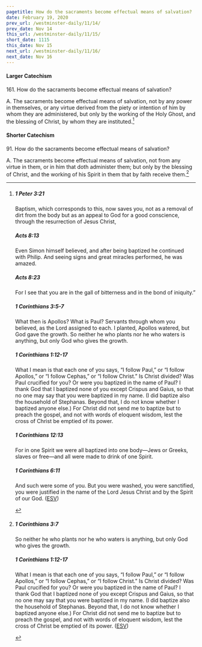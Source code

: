 ```yaml
---
pagetitle: How do the sacraments become effectual means of salvation?
date: February 19, 2020
prev_url: /westminster-daily/11/14/
prev_date: Nov 14
this_url: /westminster-daily/11/15/
short_date: 1115
this_date: Nov 15
next_url: /westminster-daily/11/16/
next_date: Nov 16
---
```


#### Larger Catechism

161\. How do the sacraments become effectual means of salvation?

A. The sacraments become effectual means of salvation, not by any power in themselves, or any virtue derived from the piety or intention of him by whom they are administered, but only by the working of the Holy Ghost, and the blessing of Christ, by whom they are instituted.[^fnref:wlc1]


[^fnref:wlc1]: <div class="esv"><h5>1 Peter 3:21</h5> <div class="esv-text"><p id="p60003021.01-1">Baptism, which corresponds to this, now saves you, not as a removal of dirt from the body but as an appeal to God for a good conscience, through the resurrection of Jesus Christ,</p> </div><h5>Acts 8:13</h5> <div class="esv-text"><p id="p44008013.01-2">Even Simon himself believed, and after being baptized he continued with Philip. And seeing signs and great miracles performed, he was amazed.</p> </div><h5>Acts 8:23</h5> <div class="esv-text"><p id="p44008023.01-3">For I see that you are in the gall of bitterness and in the bond of iniquity.&#8221;</p> </div><h5>1 Corinthians 3:5-7</h5> <div class="esv-text"><p id="p46003005.01-4">What then is Apollos? What is Paul? Servants through whom you believed, as the Lord assigned to each. I planted, Apollos watered, but God gave the growth. So neither he who plants nor he who waters is anything, but only God who gives the growth.</p> </div><h5>1 Corinthians 1:12-17</h5> <div class="esv-text"><p id="p46001012.01-5">What I mean is that each one of you says, &#8220;I follow Paul,&#8221; or &#8220;I follow Apollos,&#8221; or &#8220;I follow Cephas,&#8221; or &#8220;I follow Christ.&#8221; Is Christ divided? Was Paul crucified for you? Or were you baptized in the name of Paul? I thank God that I baptized none of you except Crispus and Gaius, so that no one may say that you were baptized in my name. (I did baptize also the household of Stephanas. Beyond that, I do not know whether I baptized anyone else.) For Christ did not send me to baptize but to preach the gospel, and not with words of eloquent wisdom, lest the cross of Christ be emptied of its power.</p> </div><h5>1 Corinthians 12:13</h5> <div class="esv-text"><p id="p46012013.01-6">For in one Spirit we were all baptized into one body&#8212;Jews or Greeks, slaves or free&#8212;and all were made to drink of one Spirit.</p> </div><h5>1 Corinthians 6:11</h5> <div class="esv-text"><p id="p46006011.01-7">And such were some of you. But you were washed, you were sanctified, you were justified in the name of the Lord Jesus Christ and by the Spirit of our God.  (<a href="http://www.esv.org" class="copyright">ESV</a>)</p> </div> </div>


#### Shorter Catechism

91\. How do the sacraments become effectual means of salvation?

A. The sacraments become effectual means of salvation, not from any virtue in them, or in him that doth administer them; but only by the blessing of Christ, and the working of his Spirit in them that by faith receive them.[^fnref:wsc1]


[^fnref:wsc1]: <div class="esv"><h5>1 Corinthians 3:7</h5> <div class="esv-text"><p id="p46003007.01-1">So neither he who plants nor he who waters is anything, but only God who gives the growth.</p> </div><h5>1 Corinthians 1:12-17</h5> <div class="esv-text"><p id="p46001012.01-2">What I mean is that each one of you says, &#8220;I follow Paul,&#8221; or &#8220;I follow Apollos,&#8221; or &#8220;I follow Cephas,&#8221; or &#8220;I follow Christ.&#8221; Is Christ divided? Was Paul crucified for you? Or were you baptized in the name of Paul? I thank God that I baptized none of you except Crispus and Gaius, so that no one may say that you were baptized in my name. (I did baptize also the household of Stephanas. Beyond that, I do not know whether I baptized anyone else.) For Christ did not send me to baptize but to preach the gospel, and not with words of eloquent wisdom, lest the cross of Christ be emptied of its power.  (<a href="http://www.esv.org" class="copyright">ESV</a>)</p> </div> </div>

